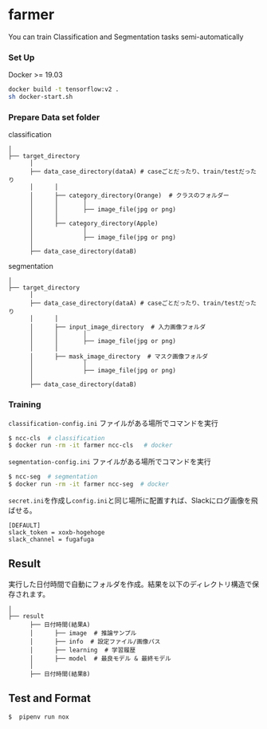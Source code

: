 # farmer
You can train Classification and Segmentation tasks semi-automatically


### Set Up
Docker >= 19.03
```bash
docker build -t tensorflow:v2 .
sh docker-start.sh
```

### Prepare Data set folder
classification


    │
    ├── target_directory
          │ 
          ├── data_case_directory(dataA) # caseごとだったり、train/testだったり
          │      │ 
          │      ├── category_directory(Orange)  # クラスのフォルダー
          │      │       │      
          │      │       ├── image_file(jpg or png)
          │      │
          │      ├── category_directory(Apple)
          │              │      
          │              ├── image_file(jpg or png)
          │     
          ├── data_case_directory(dataB)

segmentation


    │
    ├── target_directory
          │ 
          ├── data_case_directory(dataA) # caseごとだったり、train/testだったり
          │      │ 
          │      ├── input_image_directory  # 入力画像フォルダ
          │      │       │      
          │      │       ├── image_file(jpg or png)
          │      │
          │      ├── mask_image_directory  # マスク画像フォルダ
          │              │      
          │              ├── image_file(jpg or png)
          │     
          ├── data_case_directory(dataB)

### Training
`classification-config.ini` ファイルがある場所でコマンドを実行
```bash
$ ncc-cls  # classification
$ docker run -rm -it farmer ncc-cls   # docker
```

`segmentation-config.ini` ファイルがある場所でコマンドを実行
```bash
$ ncc-seg  # segmentation
$ docker run -rm -it farmer ncc-seg  # docker
```

`secret.ini`を作成し`config.ini`と同じ場所に配置すれば、Slackにログ画像を飛ばせる。
```buildoutcfg
[DEFAULT]
slack_token = xoxb-hogehoge
slack_channel = fugafuga
```

Result
------------
実行した日付時間で自動にフォルダを作成。結果を以下のディレクトリ構造で保存されます。


    │ 
    ├── result
          ├── 日付時間(結果A)
          │      ├── image  # 推論サンプル
          │      ├── info  # 設定ファイル/画像パス
          │      ├── learning  # 学習履歴 
          │      ├── model  # 最良モデル & 最終モデル
          │           
          ├── 日付時間(結果B)

Test and Format
------------
`$  pipenv run nox`
